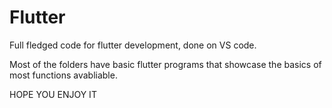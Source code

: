 # Flutter
Full fledged code for flutter development, done on VS code.

Most of the folders have basic flutter programs that showcase the basics of most functions avabliable.

HOPE YOU ENJOY IT 
